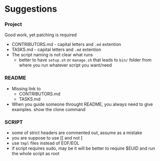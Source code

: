 # Suggestions

### Project
Good work, yet patching is required
- CONTRIBUTORS.md - capital letters and `.md` extention
- TASKS.md -  capital letters and `.md` extention
- The script naming is not clear what runs 
  - better to have `setup.sh` or `manage.sh` that leads to `bin/` folder from where you run whatever script you want/need

### README
- Missing link to
  - CONTRIBUTORS.md
  - TASKS.md
- When you guide someone throught README, you always need to give examples. show the clone command

### SCRIPT
- some of strict headers are commented out, assume as a mistake
- you are suppose to use [[ and not [
- use `tmpl` files instead of EOF/EOL
- if script requires sudo, may be it will be better to require $EUID and run the whole script as root
